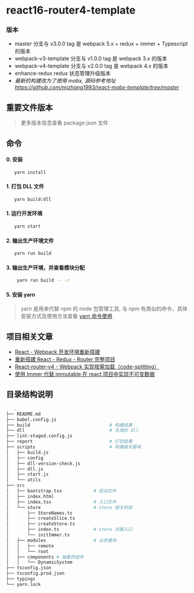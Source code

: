 # react16-router4-template

### 版本

* master 分支与 v3.0.0 tag 是 webpack 5.x + redux + immer + Typescript 的版本
* webpack-v3-template 分支与 v1.0.0 tag 是 webpack 3.x 的版本
* webpack-v4-template 分支与 v2.0.0 tag 是 webpack 4.x 的版本
* enhance-redux redux 状态管理升级版本
* *最新的构建改为了使用 mobx, 源码参考地址 https://github.com/mjzhang1993/react-mobx-template/tree/master*

## 重要文件版本

> 更多版本信息查看 package.json 文件


## 命令

#### 0. 安装

```bash
   yarn install
```

#### 1. 打包 DLL 文件

```bash
   yarn build:dll
```

#### 1. 运行开发环境

```bash
   yarn start
```

#### 2. 输出生产环境文件

```bash
   yarn run build
```

#### 3. 输出生产环境，并查看模块分配

```bash
    yarn run build -- -r
```

#### 5. 安装 yarn

> yarn 是用来代替 npm 的 node 包管理工具, 与 npm 有类似的命令，具体安装方式及使用方法查看 [yarn 命令使用](http://blog.csdn.net/mjzhang1993/article/details/70092902)

## 项目相关文章

* [React - Webpack 开发环境重新搭建](http://blog.csdn.net/mjzhang1993/article/details/79013430)
* [重新搭建 React - Redux - Router 完整项目](http://blog.csdn.net/mjzhang1993/article/details/79022633)
* [React-router-v4 - Webpack 实现按需加载（code-splitting）](http://blog.csdn.net/mjzhang1993/article/details/79094594)
* [使用 Immer 代替 immutable 在 react 项目中实现不可变数据](https://blog.csdn.net/mjzhang1993/article/details/117084495)

## 目录结构说明

```bash
   .
├── README.md
├── babel.config.js
├── build                              # 构建结果
├── dll                                # 生成的 dll
├── lint-staged.config.js
├── report                             # 打包结果
├── scripts                            # 构建相关脚本
│   ├── build.js
│   ├── config
│   ├── dll-version-check.js
│   ├── dll.js
│   ├── start.js
│   └── utils
├── src
│   ├── bootstrap.tsx            # 启动文件
│   ├── index.html
│   ├── index.tsx                # 入口文件
│   └── store                    # store 相关封装
│       ├── StoreNames.ts
│       ├── createSlice.ts
│       ├── createStore.ts
│       ├── index.ts             # store 对接入口
│       └── initImmer.ts
│   ├── modules                  # 业务模块
│   │   ├── remote
│   │   └── root
│   ├── components # 抽象的组件
│   │   └── DynamicSystem
├── tsconfig.json
├── tsconfig.prod.json
├── typings
└── yarn.lock
```


